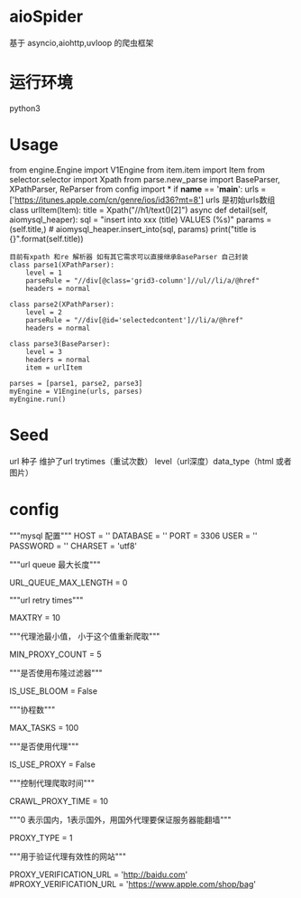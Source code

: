 # aioSpider
基于 asyncio,aiohttp,uvloop 的爬虫框架

# 运行环境
python3
# Usage
 from engine.Engine import V1Engine
 from item.item import Item
 from selector.selector import Xpath
 from parse.new_parse import BaseParser, XPathParser, ReParser
 from config import *
 if __name__ == '__main__':
    urls = ['https://itunes.apple.com/cn/genre/ios/id36?mt=8']
    urls 是初始urls数组
	class urlItem(Item):
        title = Xpath("//h1/text()[2]")
        async def detail(self, aiomysql_heaper):
            sql = "insert into xxx (title) VALUES (%s)"
            params = (self.title,)
            # aiomysql_heaper.insert_into(sql, params)
            print("title is {}".format(self.title))
            
    目前有xpath 和re 解析器 如有其它需求可以直接继承BaseParser 自己封装
    class parse1(XPathParser):
        level = 1
        parseRule = "//div[@class='grid3-column']//ul//li/a/@href"
        headers = normal

    class parse2(XPathParser):
        level = 2
        parseRule = "//div[@id='selectedcontent']//li/a/@href"
        headers = normal

    class parse3(BaseParser):
        level = 3
        headers = normal
        item = urlItem

    parses = [parse1, parse2, parse3]
    myEngine = V1Engine(urls, parses)
    myEngine.run()
    
# Seed
 url 种子 维护了url trytimes（重试次数） level（url深度）data_type（html 或者 图片）
 
# config
 """mysql 配置"""
HOST = ''
DATABASE = ''
PORT = 3306
USER = ''
PASSWORD = ''
CHARSET = 'utf8'

"""url queue 最大长度"""

URL_QUEUE_MAX_LENGTH = 0

"""url retry times"""

MAXTRY = 10

"""代理池最小值， 小于这个值重新爬取"""

MIN_PROXY_COUNT = 5

"""是否使用布隆过滤器"""

IS_USE_BLOOM = False

"""协程数"""

MAX_TASKS = 100

"""是否使用代理"""

IS_USE_PROXY = False

"""控制代理爬取时间"""

CRAWL_PROXY_TIME = 10

"""0 表示国内，1表示国外，用国外代理要保证服务器能翻墙"""

PROXY_TYPE = 1


"""用于验证代理有效性的网站"""

PROXY_VERIFICATION_URL = 'http://baidu.com'
#PROXY_VERIFICATION_URL = 'https://www.apple.com/shop/bag'
